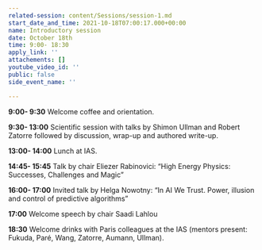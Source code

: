 ```yaml
---
related-session: content/Sessions/session-1.md
start_date_and_time: 2021-10-18T07:00:17.000+00:00
name: Introductory session
date: October 18th
time: 9:00- 18:30
apply_link: ''
attachements: []
youtube_video_id: ''
public: false
side_event_name: ''

---
```

**9:00- 9:30** Welcome coffee and orientation.

**9:30- 13:00** Scientific session with talks by Shimon Ullman and Robert Zatorre followed by discussion, wrap-up and authored write-up.

**13:00- 14:00** Lunch at IAS.

**14:45- 15:45** Talk by chair Eliezer Rabinovici: “High Energy Physics: Successes, Challenges and Magic”

**16:00- 17:00** Invited talk by Helga Nowotny: “In AI We Trust. Power, illusion and control of predictive algorithms”

**17:00** Welcome speech by chair Saadi Lahlou

**18:30** Welcome drinks with Paris colleagues at the IAS (mentors present: Fukuda, Paré, Wang, Zatorre, Aumann, Ullman).